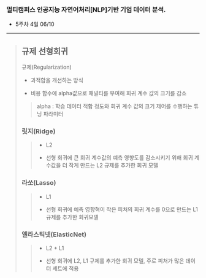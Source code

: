 ### 멀티캠퍼스 인공지능 자연어처리[NLP]기반 기업 데이터 분석.
- 5주차 4일 06/10
---
> ## 규제 선형회귀
> 규제(Regularization)
> - 과적합을 개선하는 방식
> 
> - 비용 함수에 alpha값으로 패널티를 부여해 회귀 계수 값의 크기를 감소
>> alpha : 학습 데이터 적합 정도와 회귀 계수 값의 크기 제어를 수행하는 튜닝 파라미터
> 
> ### 릿지(Ridge)
>> - L2
>>
>> - 선형 회귀에 큰 회귀 계수값의 예측 영향도를 감소시키기 위해 회귀 계수값을 더 작게 만드는 L2 규제를 추가한 회귀 모델
>> 
> ### 라쏘(Lasso)
>> - L1
>>
>> - 선형 회귀에 예측 영향혁이 작은 피처의 회귀 계수를 0으로 만드는 L1 규제를 추가한 회귀모델
>> 
> ### 엘라스틱넷(ElasticNet)
>> - L2 + L1
>> 
>> - 선형 회귀에 L2, L1 규제를 추가한 회귀 모델, 주로 피처가 많은 데이터 세트에 적용
>> 
